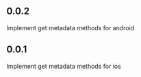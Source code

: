 ## 0.0.2

Implement get metadata methods for android

## 0.0.1

Implement get metadata methods for ios
